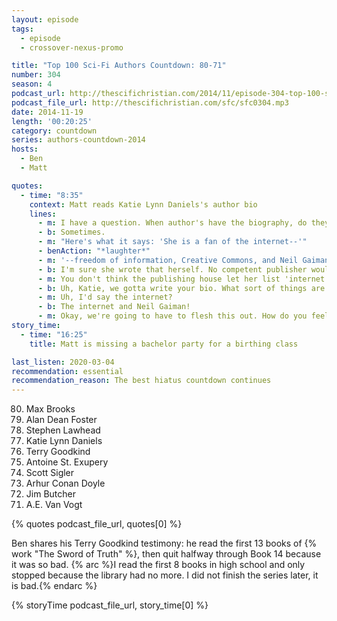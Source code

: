 ```yaml
---
layout: episode
tags:
  - episode
  - crossover-nexus-promo

title: "Top 100 Sci-Fi Authors Countdown: 80-71"
number: 304
season: 4
podcast_url: http://thescifichristian.com/2014/11/episode-304-top-100-sci-fi-authors-countdown-80-71/
podcast_file_url: http://thescifichristian.com/sfc/sfc0304.mp3
date: 2014-11-19
length: '00:20:25'
category: countdown
series: authors-countdown-2014
hosts:
  - Ben
  - Matt

quotes:
  - time: "8:35"
    context: Matt reads Katie Lynn Daniels's author bio
    lines:
      - m: I have a question. When author's have the biography, do they write those themselves? 
      - b: Sometimes.
      - m: "Here's what it says: 'She is a fan of the internet--'"
      - benAction: "*laughter*"
      - m: '--freedom of information, Creative Commons, and Neil Gaiman.'
      - b: I'm sure she wrote that herself. No competent publisher would have written that.
      - m: You don't think the publishing house let her list 'internet' as her number one interest?
      - b: Uh, Katie, we gotta write your bio. What sort of things are you into?
      - m: Uh, I'd say the internet?
      - b: The internet and Neil Gaiman!
      - m: Okay, we're going to have to flesh this out. How do you feel about the freedom of information?
story_time:
  - time: "16:25"
    title: Matt is missing a bachelor party for a birthing class

last_listen: 2020-03-04
recommendation: essential
recommendation_reason: The best hiatus countdown continues
---
```


<ol start="80" reversed>
<li>Max Brooks
<li>Alan Dean Foster
<li>Stephen Lawhead
<li>Katie Lynn Daniels
<li>Terry Goodkind
<li>Antoine St. Exupery
<li>Scott Sigler
<li>Arhur Conan Doyle
<li>Jim Butcher
<li>A.E. Van Vogt
</ol>

{% quotes podcast_file_url, quotes[0] %}

Ben shares his Terry Goodkind testimony: he read the first 13 books of {% work "The Sword of Truth" %}, then quit halfway through Book 14 because it was so bad. 
{% arc %}I read the first 8 books in high school and only stopped because the library had no more. I did not finish the series later, it is bad.{% endarc %}

{% storyTime podcast_file_url, story_time[0] %}